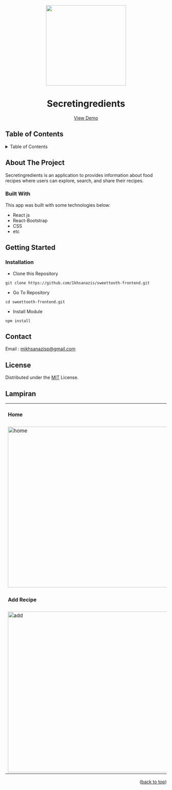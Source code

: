 <div align="center">

<img src="https://i.ibb.co/C85db43/1663900508769.png" align="center" width="250" height="auto" />
</br>
  <h1>Secretingredients</h1>
   <a href="https://secretingredients-98d7f.web.app/">View Demo</a>
</div>
<!-- TABLE OF CONTENTS -->

## Table of Contents
<details>
  <summary>Table of Contents</summary>
  <ol>
    <li>
      <a href="#about-the-project">About The Project</a>
      <ul>
        <li><a href="#built-with">Built With</a></li>
      </ul>
    </li>
    <li>
      <a href="#getting-started">Getting Started</a>
      <ul>
        <li><a href="#installation">Installation</a></li>
      </ul>
    </li>
    <li><a href="#contact">Contact</a></li>
    <li><a href="#license">License</a></li>
  </ol>
</details>


## About The Project
Secretingredients is an application to provides information about food recipes where users can explore, search, and share their recipes.

### Built With
This app was built with some technologies below:
- React js
- React-Bootstrap
- CSS
- etc

## Getting Started

### Installation

- Clone this Repository
```
git clone https://github.com/Ikhsanazis/sweettooth-frontend.git
```
- Go To Repository
```
cd sweettooth-frontend.git
```
- Install Module
```
npm install
```

## Contact

Email : mikhsanazisp@gmail.com

## License
Distributed under the [MIT](/LICENSE) License.
## Lampiran

<p align="center" display=flex>

<table>
<tr>
<td><h4 >Home</h4></td>
<td><h4 >Detail Recipe</h4></td>
</tr>
<tr>
<td><image src="https://i.ibb.co/t4kWSw6/1663704512151.png" alt="home" width=500></td>
<td><image src="https://i.ibb.co/ckXX9p2/mobile-10.png" alt="detail" width=500/></td>
</tr>
<tr>
<td><h4 >Add Recipe</h4></td>
<td><h4 >Profile</h4></td>
</tr>
<tr>
<td><image src="https://i.ibb.co/k8GC2xS/1663704550421.png" alt="add" width=500></td>
<td><image src="https://i.ibb.co/Tbm3ChJ/1663704894411.png" alt="search" width=500/></td>
</tr>
</table>
<p align="right">(<a href="#top">back to top</a>)</p>